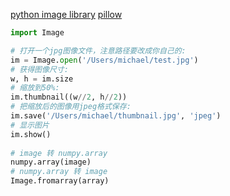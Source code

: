 [python image library](http://effbot.org/imagingbook/)
[pillow](http://pillow.readthedocs.io/en/latest/index.html)
```python
import Image

# 打开一个jpg图像文件，注意路径要改成你自己的:
im = Image.open('/Users/michael/test.jpg')
# 获得图像尺寸:
w, h = im.size
# 缩放到50%:
im.thumbnail((w//2, h//2))
# 把缩放后的图像用jpeg格式保存:
im.save('/Users/michael/thumbnail.jpg', 'jpeg')
# 显示图片
im.show()
 
# image 转 numpy.array
numpy.array(image)
# numpy.array 转 image
Image.fromarray(array)

```